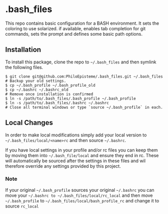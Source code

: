 # .bash_files

This repo contains basic configuration for a BASH environment. It sets the 
coloring to use solarized. if available, enables tab completion for git 
commands, sets the prompt and defines some basic path options.

## Installation

To install this package, clone the repo to `~/.bash_files` and then symlink the
following files.

    $ git clone git@github.com:PhiloEpisteme/.bash_files.git ~/.bash_files
    # Backup your old settings. 
    $ cp ~/.bash_profile ~/.bash_profile_old 
    $ cp ~/.bashrc ~/.bashrc_old
    # Remove once installation is confirmed
    $ ln -s /path/to/.bash_files/.bash_profile ~/.bash_profile
    $ ln -s /path/to/.bash_files/.bashrc ~/.bashrc
    # Close all terminal windows or type `source ~/.bash_profile` in each.

## Local Changes

In order to make local modifications simply add your local version to 
`~/.bash_files/local/<name>rc` and then source `~/.bashrc`.

If you have local settings in your profile and/or rc files you can keep them by
moving them into `~/.bash_file/local` and ensure they end in rc. These will
automatically be sourced after the settings in these files and wil therefore
override any settings provided by this project.

### Note
If your original `~/.bash_profile` sources your original `~/.bashrc` you can move
your `~/.bashrc to ~/.bash_files/local/rc_local` and then move `~/.bash_profile`
to `~/.bash_files/local/bash_profile_rc` and change it to source `rc_local`

